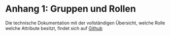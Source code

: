 # Anhang 1: Gruppen und Rollen


Die technische Dokumentation mit der vollständigen Übersicht, welche
Rolle welche Attribute besitzt, findet sich auf
[Github](https://github.com/hitobito/hitobito_jubla#jubla-organization-hierarchy)

